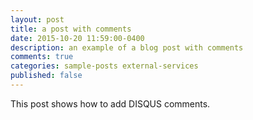 ```yaml
---
layout: post
title: a post with comments
date: 2015-10-20 11:59:00-0400
description: an example of a blog post with comments
comments: true
categories: sample-posts external-services
published: false
---
```

This post shows how to add DISQUS comments.
